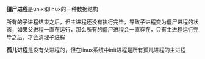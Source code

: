 **僵尸进程**是unix和linux的一种数据结构

所有的子进程结束之后，但主进程还没有执行完毕，导致子进程变为僵尸进程的状态，如果父进程一直在运行，那么所有的僵尸进程会一直存在，只有主进程运行完毕之后，才会清理子进程

**孤儿进程**是没有父进程的，但在linux系统中init进程是所有孤儿进程的主进程
